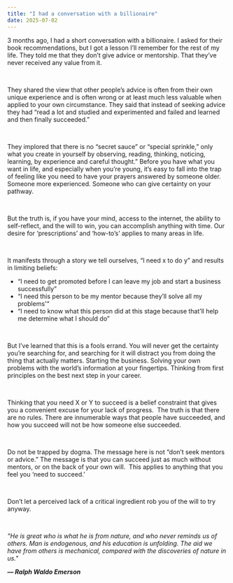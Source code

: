```yaml
---
title: "I had a conversation with a billionaire"
date: 2025-07-02
---
```


<p id="">3 months ago, I had a short conversation with a billionaire. I asked for their book recommendations, but I got a lesson I’ll remember for the rest of my life. They told me that they don’t give advice or mentorship. That they’ve never received any value from it. </p><p id="">‍</p><p id="">They shared the view that other people’s advice is often from their own unique experience and is often wrong or at least much less valuable when applied to your own circumstance. They said that instead of seeking advice they had “read a lot and studied and experimented and failed and learned and then finally succeeded.”</p><p id="">‍</p><p id="">They implored that there is no “secret sauce” or “special sprinkle,” only what you create in yourself by observing, reading, thinking, noticing, learning, by experience and careful thought.” Before you have what you want in life, and especially when you’re young, it’s easy to fall into the trap of feeling like you need to have your prayers answered by someone older. Someone more experienced. Someone who can give certainty on your pathway.</p><p id="">‍</p><p id="">But the truth is, if you have your mind, access to the internet, the ability to self-reflect, and the will to win, you can accomplish anything with time. Our desire for ‘prescriptions’ and ‘how-to’s’ applies to many areas in life. </p><p id="">‍</p><p id="">It manifests through a story we tell ourselves, “I need x to do y” and results in limiting beliefs:</p><ul id=""><li id="">“I need to get promoted before I can leave my job and start a business successfully”</li><li id="">“I need this person to be my mentor because they’ll solve all my problems'“</li><li id="">“I need to know what this person did at this stage because that’ll help me determine what I should do”</li></ul><p id="">‍</p><p id="">But I’ve learned that this is a fools errand. You will never get the certainty you’re searching for, and searching for it will distract you from doing the thing that actually matters. Starting the business. Solving your own problems with the world’s information at your fingertips. Thinking from first principles on the best next step in your career.&nbsp;</p><p id="">‍</p><p id="">Thinking that you need X or Y to succeed is a belief constraint that gives you a convenient excuse for your lack of progress.&nbsp; The truth is that there are no rules. There are innumerable ways that people have succeeded, and how you succeed will not be how someone else succeeded.</p><p id="">‍</p><p id="">Do not be trapped by dogma.&nbsp;The message here is not “don’t seek mentors or advice.” The message is that you can succeed just as much without mentors, or on the back of your own will.&nbsp; This applies to anything that you feel you ‘need to succeed.’</p><p id="">‍</p><p id="">Don’t let a perceived lack of a critical ingredient rob you of the will to try anyway.</p><p id="">‍</p><p id=""><em id="">"He is great who is what he is from nature, and who never reminds us of others. Man is endogenous, and his education is unfolding. The aid we have from others is mechanical, compared with the discoveries of nature in us."</em></p><p id=""><strong id=""><em id="">— Ralph Waldo Emerson</em></strong></p>